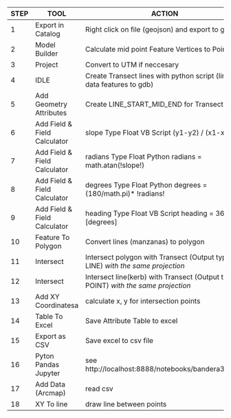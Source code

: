 | STEP| TOOL          | ACTION  |
| ----|---------------|---------|
| 1   | Export in Catalog | Right click on file (geojson) and export to gdb|
| 2   | Model Builder | Calculate mid point Feature Vertices to Points|
| 3   | Project | Convert to UTM if neccesary
| 4   | IDLE |Create Transect lines with python script (link data features to gdb)|
| 5   | Add Geometry Attributes| Create LINE_START_MID_END for Transect|
| 6   | Add Field & Field Calculator| slope Type Float VB Script (y1-y2) / (x1-x2)|
| 7   | Add Field & Field Calculator| radians Type Float Python radians = math.atan(!slope!)|
| 8   | Add Field & Field Calculator| degrees Type Float Python degrees = (180/math.pi)* !radians!|
| 9   | Add Field & Field Calculator| heading Type Float VB Script heading = 360 - [degrees]|
|10   | Feature To Polygon| Convert lines (manzanas) to polygon|
|11   | Intersect |Intersect polygon with Transect (Output type LINE) *with the same projection*|
|12   | Intersect |Intersect line(kerb) with Transect (Output type POINT) *with the same projection*|
|13   | Add XY Coordinatesa | calculate x, y for intersection points|
|14   | Table To Excel |Save Attribute Table to excel|
|15   | Export as CSV |Save excel to csv file|
|16   | Pyton Pandas Jupyter |see http://localhost:8888/notebooks/bandera3.ipynb|
|17   | Add Data (Arcmap) |read csv|
|18   | XY To line |draw line between points|
